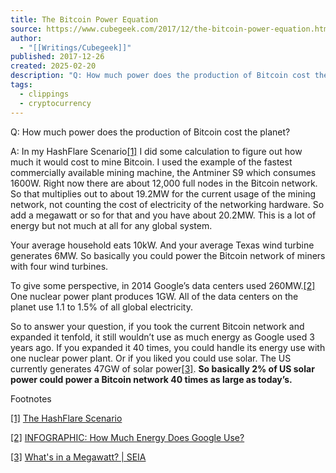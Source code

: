 ```yaml
---
title: The Bitcoin Power Equation
source: https://www.cubegeek.com/2017/12/the-bitcoin-power-equation.html
author:
  - "[[Writings/Cubegeek]]"
published: 2017-12-26
created: 2025-02-20
description: "Q: How much power does the production of Bitcoin cost the planet? A: In my HashFlare Scenario[1] I did some calculation to figure out how much it would cost to mine Bitcoin. I used the example of the fastest commercially..."
tags:
  - clippings
  - cryptocurrency
---
```

Q: How much power does the production of Bitcoin cost the planet?

A: In my HashFlare Scenario[\[1\]](https://www.quora.com/How-much-electricity-will-go-into-the-blockchain-in-the-future?__filter__=all&__nsrc__=1&__snid3__=1831008025#wbgJW) I did some calculation to figure out how much it would cost to mine Bitcoin. I used the example of the fastest commercially available mining machine, the Antminer S9 which consumes 1600W. Right now there are about 12,000 full nodes in the Bitcoin network. So that multiplies out to about 19.2MW for the current usage of the mining network, not counting the cost of electricity of the networking hardware. So add a megawatt or so for that and you have about 20.2MW. This is a lot of energy but not much at all for any global system.

Your average household eats 10kW. And your average Texas wind turbine generates 6MW. So basically you could power the Bitcoin network of miners with four wind turbines.

To give some perspective, in 2014 Google’s data centers used 260MW.[\[2\]](https://www.quora.com/How-much-electricity-will-go-into-the-blockchain-in-the-future?__filter__=all&__nsrc__=1&__snid3__=1831008025#DjbVo) One nuclear power plant produces 1GW. All of the data centers on the planet use 1.1 to 1.5% of all global electricity.

So to answer your question, if you took the current Bitcoin network and expanded it tenfold, it still wouldn’t use as much energy as Google used 3 years ago. If you expanded it 40 times, you could handle its energy use with one nuclear power plant. Or if you liked you could use solar. The US currently generates 47GW of solar power[\[3\]](https://www.quora.com/How-much-electricity-will-go-into-the-blockchain-in-the-future?__filter__=all&__nsrc__=1&__snid3__=1831008025#CIuWh). **So basically 2% of US solar power could power a Bitcoin network 40 times as large as today’s.**

Footnotes

[\[1\]](https://www.quora.com/How-much-electricity-will-go-into-the-blockchain-in-the-future?__filter__=all&__nsrc__=1&__snid3__=1831008025#cite-wbgJW) [The HashFlare Scenario](http://cobb.typepad.com/cobb/2017/11/the-hashflare-scenario.html)

[\[2\]](https://www.quora.com/How-much-electricity-will-go-into-the-blockchain-in-the-future?__filter__=all&__nsrc__=1&__snid3__=1831008025#cite-DjbVo) [INFOGRAPHIC: How Much Energy Does Google Use?](https://inhabitat.com/infographic-how-much-energy-does-google-use/)

[\[3\]](https://www.quora.com/How-much-electricity-will-go-into-the-blockchain-in-the-future?__filter__=all&__nsrc__=1&__snid3__=1831008025#cite-CIuWh) [What's in a Megawatt? | SEIA](https://www.seia.org/initiatives/whats-megawatt)
